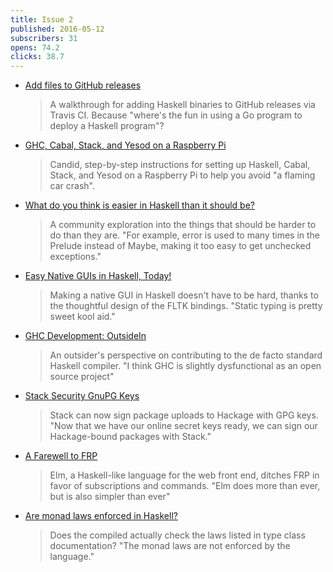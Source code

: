 ```yaml
---
title: Issue 2
published: 2016-05-12
subscribers: 31
opens: 74.2
clicks: 38.7
---
```


-   [Add files to GitHub releases](http://taylor.fausak.me/2016/05/09/add-files-to-github-releases/)

    > A walkthrough for adding Haskell binaries to GitHub releases via Travis CI. Because "where's the fun in using a Go program to deploy a Haskell program"?

-   [GHC, Cabal, Stack, and Yesod on a Raspberry Pi](https://github.com/blitzcode/hue-dashboard/blob/164729ef0d28e749ccbfd135f0e3ea5ced8ca8f1/README.md#raspberry-pi)

    > Candid, step-by-step instructions for setting up Haskell, Cabal, Stack, and Yesod on a Raspberry Pi to help you avoid "a flaming car crash".

-   [What do you think is easier in Haskell than it should be?](https://www.reddit.com/r/haskell/comments/4ifwjn/what_do_you_think_is_easier_in_haskell_than_it/)

    > A community exploration into the things that should be harder to do than they are. "For example, error is used to many times in the Prelude instead of Maybe, making it too easy to get unchecked exceptions."

-   [Easy Native GUIs in Haskell, Today!](https://www.youtube.com/watch?v=5hoQLovZBxQ)

    > Making a native GUI in Haskell doesn't have to be hard, thanks to the thoughtful design of the FLTK bindings. "Static typing is pretty sweet kool aid."

-   [GHC Development: OutsideIn](http://www.arcadianvisions.com/blog/2016/ghc-contributing.html)

    > An outsider's perspective on contributing to the de facto standard Haskell compiler. "I think GHC is slightly dysfunctional as an open source project"

-   [Stack Security GnuPG Keys](https://www.fpcomplete.com/blog/2016/05/stack-security-gnupg-keys)

    > Stack can now sign package uploads to Hackage with GPG keys. "Now that we have our online secret keys ready, we can sign our Hackage-bound packages with Stack."

-   [A Farewell to FRP](http://elm-lang.org/blog/farewell-to-frp)

    > Elm, a Haskell-like language for the web front end, ditches FRP in favor of subscriptions and commands. "Elm does more than ever, but is also simpler than ever"

-   [Are monad laws enforced in Haskell?](http://stackoverflow.com/questions/37124471/are-monad-laws-enforced-in-haskell)

    > Does the compiled actually check the laws listed in type class documentation? "The monad laws are not enforced by the language."
